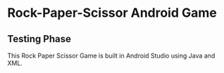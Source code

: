# Rock-Paper-Scissor Android Game 
## Testing Phase

This Rock Paper Scissor Game is built in Android Studio using Java and XML. 
